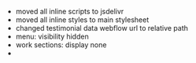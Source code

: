 - moved all inline scripts to jsdelivr
- moved all inline styles to main stylesheet
- changed testimonial data webflow url to relative path
- menu: visibility hidden
- work sections: display none
- 